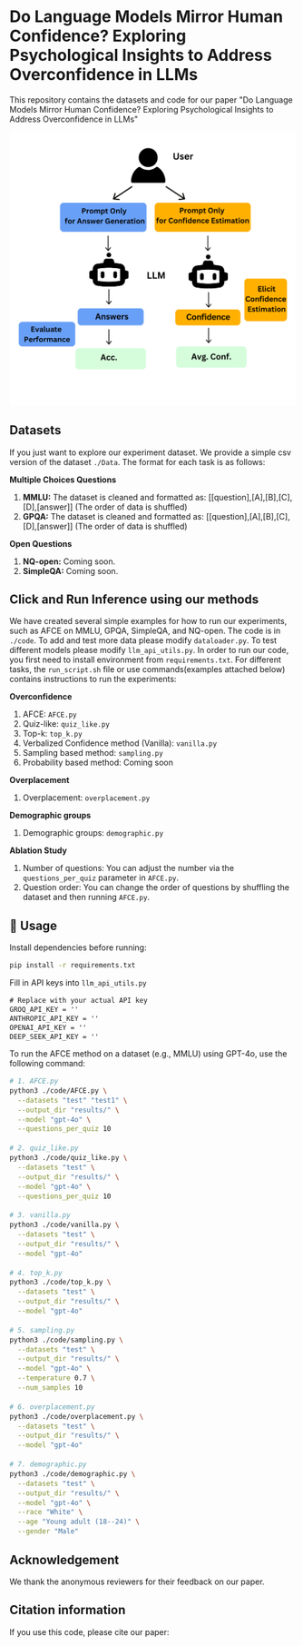 # Do Language Models Mirror Human Confidence? Exploring Psychological Insights to Address Overconfidence in LLMs 

This repository contains the datasets and code for our paper "Do Language Models Mirror Human Confidence? Exploring Psychological Insights to Address Overconfidence in LLMs"

![AFCE Cover](images/AFCE.png)

## Datasets

If you just want to explore our experiment dataset. We provide a simple csv version of the dataset `./Data`. The format for each 
task is as follows:

**Multiple Choices Questions**
1. **MMLU:** The dataset is cleaned and formatted as: [[question],[A],[B],[C],[D],[answer]] (The order of data is shuffled)
2. **GPQA:** The dataset is cleaned and formatted as: [[question],[A],[B],[C],[D],[answer]] (The order of data is shuffled)

**Open Questions**
1.  **NQ-open:** Coming soon.
2. **SimpleQA:** Coming soon.

## Click and Run Inference using our methods

We have created several simple examples for how to run our experiments, such as AFCE on MMLU, GPQA, SimpleQA, and NQ-open. The code is in `./code`.
To add and test more data please modify `dataloader.py`. To test different models please modify `llm_api_utils.py`.
In order to run our code, you first need to install environment from `requirements.txt`.
For different tasks, the `run_script.sh` file or use commands(examples attached below) contains instructions to run the experiments:

**Overconfidence**
1. AFCE: `AFCE.py`
2. Quiz-like: `quiz_like.py`
3. Top-k: `top_k.py`
4. Verbalized Confidence method (Vanilla): `vanilla.py`
5. Sampling based method: `sampling.py`
6. Probability based method: Coming soon

**Overplacement**
1. Overplacement: `overplacement.py`

**Demographic groups**
1. Demographic groups: `demographic.py`

**Ablation Study**
1. Number of questions: You can adjust the number via the `questions_per_quiz` parameter in `AFCE.py`.
2. Question order: You can change the order of questions by shuffling the dataset and then running `AFCE.py`.


## 🔧 Usage

Install dependencies before running:

```bash
pip install -r requirements.txt
```

Fill in API keys into `llm_api_utils.py`
```
# Replace with your actual API key
GROQ_API_KEY = ''
ANTHROPIC_API_KEY = ''
OPENAI_API_KEY = ''  
DEEP_SEEK_API_KEY = ''
```



To run the AFCE method on a dataset (e.g., MMLU) using GPT-4o, use the following command:

```bash
# 1. AFCE.py
python3 ./code/AFCE.py \
  --datasets "test" "test1" \
  --output_dir "results/" \
  --model "gpt-4o" \
  --questions_per_quiz 10

# 2. quiz_like.py
python3 ./code/quiz_like.py \
  --datasets "test" \
  --output_dir "results/" \
  --model "gpt-4o" \
  --questions_per_quiz 10

# 3. vanilla.py
python3 ./code/vanilla.py \
  --datasets "test" \
  --output_dir "results/" \
  --model "gpt-4o"

# 4. top_k.py
python3 ./code/top_k.py \
  --datasets "test" \
  --output_dir "results/" \
  --model "gpt-4o"

# 5. sampling.py
python3 ./code/sampling.py \
  --datasets "test" \
  --output_dir "results/" \
  --model "gpt-4o" \
  --temperature 0.7 \
  --num_samples 10

# 6. overplacement.py
python3 ./code/overplacement.py \
  --datasets "test" \
  --output_dir "results/" \
  --model "gpt-4o"

# 7. demographic.py
python3 ./code/demographic.py \
  --datasets "test" \
  --output_dir "results/" \
  --model "gpt-4o" \
  --race "White" \
  --age "Young adult (18--24)" \
  --gender "Male"
```
## Acknowledgement
We thank the anonymous reviewers for their feedback on our paper.

## Citation information

If you use this code, please cite our paper:


